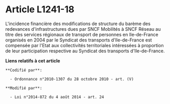 # Article L1241-18

L'incidence financière des modifications de structure du barème des redevances d'infrastructures dues par SNCF Mobilités à
SNCF Réseau au titre des services régionaux de transport de personnes en Ile-de-France organisés en 2004 par le Syndicat des
transports d'Ile-de-France est compensée par l'Etat aux collectivités territoriales intéressées à proportion de leur
participation respective au Syndicat des transports d'Ile-de-France.

**Liens relatifs à cet article**

	**Codifié par**:

	  - Ordonnance n°2010-1307 du 28 octobre 2010 - art. (V)

	**Modifié par**:

	  - Loi n°2014-872 du 4 août 2014 - art. 24
